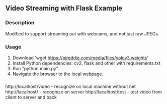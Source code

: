 ## Video Streaming with Flask Example

### Description
Modified to support streaming out with webcams, and not just raw JPEGs.

### Usage
1. Download 'wget https://pjreddie.com/media/files/yolov3.weights'
2. Install Python dependencies: cv2, flask and other with requirements.txt
3. Run "python main.py".
4. Navigate the browser to the local webpage.

###
http://localhost/video - recognize on local machine without net
http://lacalhost/      - recognize on server
http://lacalhost/test  - test video from client to server and back